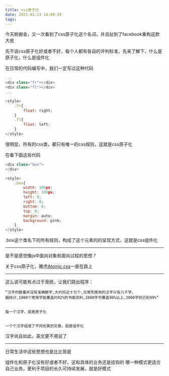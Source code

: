 ```yaml
---
title: css原子化
date: 2021-01-13 14:09:35
tags:
---
```



今天刷掘金，又一次看到了css原子化这个名词，并且扯到了facebook重构这款大皮

先不说css原子化好或者不好，每个人都有各自的评判标准，先来了解下，什么是原子化，什么是组件化

在日常的代码编写中，我们一定写过这种代码

``` javascript
...
<div class="fr"></div>
<div class="fl"></div>
...

<style>
    .fr{
        float: right;
    }
    .fl{
        float: left;
    }
</style>
```

很明显，所有的css类，都只有唯一的css规则，这就是css原子化

在看下面这些代码

``` javascript
<div class="box">
</div>

<style>
    .box{
        width: 100px;
        height: 100px;
        left: 0;
        right: 0;
        bottom: 0;
        top: 0;
        margin: auto;
        background: pink;
    }
</style>
```

.box这个类名下的所有规则，构成了这个元素的的呈现方式，这就是css组件化

---

是不是感觉像js中面向对象和面向过程的思想？

关于css原子化，雅虎[Atomic css](https://acss.io/)一直在路上


---

这么说可能有点过于笼统，让我们跳出程序：

```
“汉字的数量并没有准确数字,大约将近十万个,日常所使用的汉字只有几千字。
据统计,1000个常用字能覆盖约92%的书面资料,2000字可覆盖98%以上,3000字则已到99%“


每一个汉字，就是原子化


一个个汉字组成了不同优美的文章，就是组件化

```


汉字尚且如此，英文更不用说了

---



日常生活中这些思想也是比比皆是


组件化和原子化没有好或者不好，这和具体的业务还是挂钩的
哪一种模式更适合自己业务，更利于项目的长久可持续发展，就是好模式